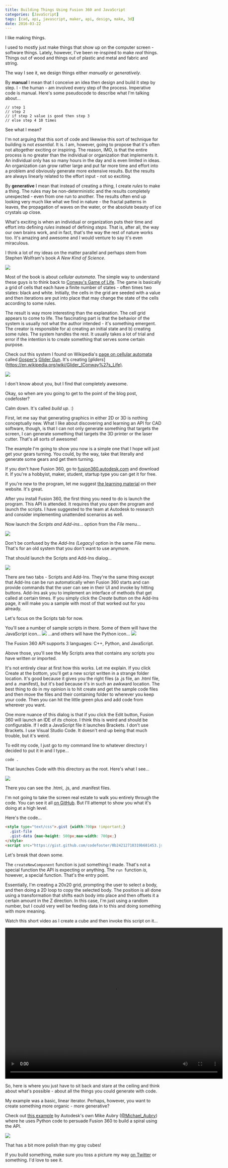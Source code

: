 ```yaml
---
title: Building Things Using Fusion 360 and JavaScript
categories: [JavaScript]
tags: [cad, api, javascript, maker, api, design, make, 3d]
date: 2016-03-22
---
```


I like making things.

I used to mostly just make things that show up on the computer screen - software things. Lately, however, I've been re-inspired to make _real_ things. Things out of wood and things out of plastic and metal and fabric and string.

The way I see it, we design things either _manually_ or _generatively_.

By **manual** I mean that I conceive an idea then design and build it step by step. I - the human - am involved every step of the process. Imperative code is manual. Here's some pseudocode to describe what I'm talking about...

```
// step 1
// step 2
// if step 2 value is good then step 3
// else step 4 10 times
```

See what I mean?

I'm not arguing that this sort of code and likewise this sort of technique for building is not _essential_. It is. I am, however, going to propose that it's often not altogether exciting or inspiring. The reason, IMO, is that the entire process is no greater than the individual or organization that implements it. An individual only has so many hours in the day and is even limited in ideas. An organization can grow rather large and put far more time and effort into a problem and obviously generate more extensive results. But the results are always linearly related to the effort input - not so exciting.

By **generative** I mean that instead of creating a _thing_, I create _rules_ to make a thing. The rules may be non-deterministic and the results completely unexpected - even from one run to another. The results often end up looking very much like what we find in nature - the fractal patterns in leaves, the propagation of waves on the water, or the absolute beauty of ice crystals up close.

What's exciting is when an individual or organization puts their time and effort into defining _rules_ instead of defining _steps_. That is, after all, the way our own brains work, and in fact, that's the way the rest of nature works too. It's amazing and awesome and I would venture to say it's even miraculous.

I think a lot of my ideas on the matter parallel and perhaps stem from Stephen Wolfram's book _A New Kind of Science_.

![](/files/f360api_01.png)

Most of the book is about _cellular automata_. The simple way to understand these guys is to think back to [Conway's Game of Life](https://en.wikipedia.org/wiki/Conway%27s_Game_of_Life). The game is basically a grid of cells that each have a finite number of states - often times two states: black and white. Initially, the cells in the grid are seeded with a value and then iterations are put into place that may change the state of the cells according to some rules.

The result is way more interesting than the explanation. The cell grid appears to come to life. The fascinating part is that the behavior of the system is usually not what the author intended - it's something emergent. The creator is responsible for a) creating an initial state and b) creating some rules. The system handles the rest. It usually takes a lot of trial and error if the intention is to create something that serves some certain purpose.

Check out this system I found on Wikipedia's [page on cellular automata](https://en.wikipedia.org/wiki/Cellular_automaton) called [Gosper's](https://en.wikipedia.org/wiki/Bill_Gosper) [Glider Gun](https://en.wikipedia.org/wiki/Gun_(cellular_automaton)). It's creating [_gliders_](https://en.wikipedia.org/wiki/Glider_(Conway%27s_Life). 

[![](//upload.wikimedia.org/wikipedia/commons/e/e5/Gospers_glider_gun.gif)](/wiki/File:Gospers_glider_gun.gif)

I don't know about you, but I find that completely awesome.

Okay, so when are you going to get to the point of the blog post, codefoster?

Calm down. It's called _build up_. :)

First, let me say that generating graphics in either 2D or 3D is nothing conceptually new. What I like about discovering and learning an API for CAD software, though, is that I can not only generate something that targets the screen, I can generate something that targets the 3D printer or the laser cutter. That's all sorts of awesome!

The example I'm going to show you now is a simple one that I hope will just get your gears turning. You could, by the way, take that literally and generate some gears and get them turning.

If you don't have Fusion 360, go to [fusion360.autodesk.com](http://fusion360.autodesk.com) and download it. If you're a hobbyist, maker, student, startup type you can get it for free.

If you're new to the program, let me suggest [the learning material](http://www.autodesk.com/products/fusion-360/learn-training-tutorials) on their website. It's great.

After you install Fusion 360, the first thing you need to do is launch the program. This API is attended. It requires that you open the program and launch the scripts. I have suggested to the team at Autodesk to research and consider implementing unattended scenarios as well.

Now launch the _Scripts and Add-ins..._ option from the _File_ menu...

![](/files/f360api_02.png)

Don't be confused by the _Add-Ins (Legacy)_ option in the same _File_ menu. That's for an old system that you don't want to use anymore.

That should launch the Scripts and Add-Ins dialog...

![](/files/f360api_03.png)

There are two tabs - Scripts and Add-Ins. They're the same thing except that Add-Ins can be run automatically when Fusion 360 starts and can provide commands that the user can see in their UI and invoke by hitting buttons. Add-Ins ask you to implement an interface of methods that get called at certain times. If you simply click the _Create_ button on the Add-Ins page, it will make you a sample with most of that worked out for you already.

Let's focus on the Scripts tab for now.

You'll see a number of sample scripts in there. Some of them will have the JavaScript icon... ![](/files/f360api_04.png) ...and others will have the Python icon... ![](/files/f360api_05.png)

The Fusion 360 API supports 3 languages: C++, Python, and JavaScript. 

Above those, you'll see the My Scripts area that contains any scripts you have written or imported.

It's not entirely clear at first how this works. Let me explain. If you click Create at the bottom, you'll get a new script written in a strange folder location. It's good because it gives you the right files (a .js file, an .html file, and a .manifest), but it's bad because it's in such an awkward location. The best thing to do in my opinion is to hit create and get the sample code files and then move the files and their containing folder to wherever you keep your code. Then you can hit the little green plus and add code from wherever you want.

One more nuance of this dialog is that if you click the Edit button, Fusion 360 will launch an IDE of _its_ choice. I think this is weird and should be configurable. If I edit a JavaScript file it launches Brackets. I don't use Brackets. I use Visual Studio Code. It doesn't end up being that much trouble, but it's weird.

To edit my code, I just go to my command line to whatever directory I decided to put it in and I type...

```
code .
```

That launches Code with this directory as the root. Here's what I see...

![](/files/f360api_06.png)

There you can see the .html, .js, and .manifest files.

I'm not going to take the screen real estate to walk you entirely through the code. You can see it all [on GitHub](http://github.com/codefoster/f360-bumpmap). But I'll attempt to show you what it's doing at a high level.

Here's the code...

``` html
<style type="text/css">.gist {width:700px !important;}
  .gist-file
  .gist-data {max-height: 500px;max-width: 700px;}
</style>
<script src="https://gist.github.com/codefoster/0b24212710319b681453.js"></script>
```

Let's break that down some.

The `createNewComponent` function is just something I made. That's not a special function the API is expecting or anything. The `run `function _is_, however, a special function. That's the entry point.

Essentially, I'm creating a 20x20 grid, prompting the user to select a body, and then doing a 2D loop to copy the selected body. The position is all done using a transformation that shifts each body into place and then offsets it a certain amount in the Z direction. In this case, I'm just using a random number, but I could very well be feeding data in to this and doing something with more meaning.

Watch this short video as I create a cube and then invoke this script on it...

<video autoplay controls src="/files/f360api_07.mp4" style="width:700px;height:486px"> </video>

So, here is where you just have to sit back and stare at the ceiling and think about what's possible - about all the things you could generate with code.

My example was a basic, linear iterator. Perhaps, however, you want to create something more organic - more generative?

Check out [this example](https://www.youtube.com/watch?v=5wj6zj4-iB0) by Autodesk's own Mike Aubry ([@Michael_Aubry](https://twitter.com/Michael_Aubry)) where he uses Python code to persuade Fusion 360 to build a spiral using the API.

![](/files/f360api_08.png)

That has a bit more polish than my gray cubes!

If you build something, make sure you toss a picture my way [on Twitter](http://twitter.com/codefoster) or something. I'd love to see it.